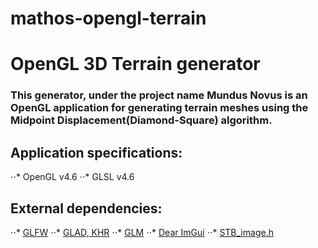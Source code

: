 # mathos-opengl-terrain

# OpenGL 3D Terrain generator

### This generator, under the project name Mundus Novus is an OpenGL application for generating terrain meshes using the Midpoint Displacement(Diamond-Square) algorithm. 

## Application specifications:
⋅⋅* OpenGL v4.6
⋅⋅* GLSL v4.6

## External dependencies:
⋅⋅* [GLFW](https://www.glfw.org/)
⋅⋅* [GLAD, KHR](https://github.com/Dav1dde/glad)
⋅⋅* [GLM](https://glm.g-truc.net/0.9.9/index.html)
⋅⋅* [Dear ImGui](https://github.com/ocornut/imgui)
⋅⋅* [STB_image.h](https://github.com/nothings/stb/blob/master/stb_image.h)

